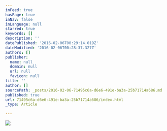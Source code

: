 ```yaml
---
inFeed: true
hasPage: true
inNav: false
inLanguage: null
starred: true
keywords: []
description: ''
datePublished: '2016-02-06T00:29:14.019Z'
dateModified: '2016-02-06T00:28:37.327Z'
authors: []
publisher:
  name: null
  domain: null
  url: null
  favicon: null
title: ''
author: []
sourcePath: _posts/2016-02-06-71495c6a-d6e6-491e-ba3a-25b71714a686.md
published: true
url: 71495c6a-d6e6-491e-ba3a-25b71714a686/index.html
_type: Article

---
```

![](https://the-grid-user-content.s3-us-west-2.amazonaws.com/8ddc82e9-1959-41e2-a676-bee8c09f4890.png)